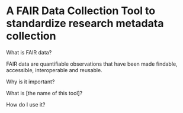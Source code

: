 # A FAIR Data Collection Tool to standardize research metadata collection

What is FAIR data?

FAIR data are quantifiable observations that have been made findable, accessible, interoperable and reusable.



Why is it important?




What is [the name of this tool]?




How do I use it?

